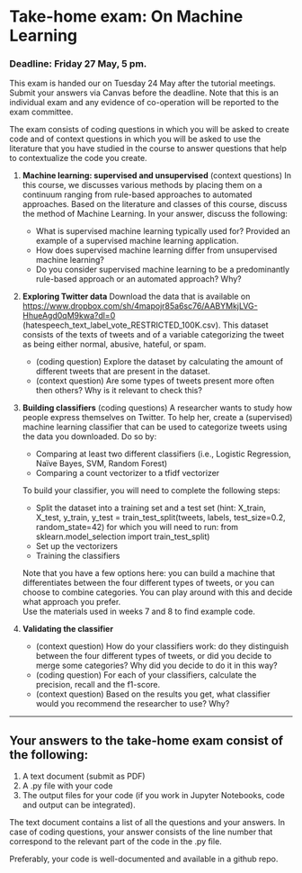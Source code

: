 # Take-home exam: On Machine Learning
### Deadline: Friday 27 May, 5 pm.

This exam is handed our on Tuesday 24 May after the tutorial meetings. Submit your answers via Canvas before the 
deadline. Note that this is an individual exam and any evidence of co-operation will be reported to the exam committee. 

The exam consists of coding questions in which you will be asked to create code and of context questions in which you 
will be asked to use the literature that you have studied in the course to answer questions that help to contextualize 
the code you create.

  1.  **Machine learning: supervised and unsupervised**
      (context questions) In this course, we discusses various methods by placing them on a continuum ranging from rule-based approaches to automated approaches. Based on the literature and classes of this course, discuss the method of Machine Learning. In your answer, discuss the following:
      - What is supervised machine learning typically used for? Provided an example of a supervised machine learning application.
      - How does supervised machine learning differ from unsupervised machine learning?
      - Do you consider supervised machine learning to be a predominantly rule-based approach or an automated approach? Why?

  2.  **Exploring Twitter data**
      Download the data that is available on https://www.dropbox.com/sh/4mapojr85a6sc76/AABYMkjLVG-HhueAgd0qM9kwa?dl=0 (hatespeech_text_label_vote_RESTRICTED_100K.csv). This dataset consists of the texts of tweets and of a variable categorizing the tweet as being either normal, abusive, hateful, or spam. 
      - (coding question) Explore the dataset by calculating the amount of different tweets that are present in the dataset. 
      - (context question) Are some types of tweets present more often then others? Why is it relevant to check this?
  
  3.  **Building classifiers**
      (coding questions) A researcher wants to study how people express themselves on Twitter. To help her, create a (supervised) machine learning classifier that can be used to categorize tweets using the data you downloaded. Do so by:
      - Comparing at least two different classifiers (i.e., Logistic Regression, Naïve Bayes, SVM, Random Forest) 
      - Comparing a count vectorizer to a tfidf vectorizer
      
      To build your classifier, you will need to complete the following steps:
      - Split the dataset into a training set and a test set (hint: X_train, X_test, y_train, y_test = train_test_split(tweets, labels, test_size=0.2, random_state=42) for which you will need to run: from sklearn.model_selection import train_test_split)
      - Set up the vectorizers
      - Training the classifiers
    
      Note that you have a few options here: you can build a machine that differentiates between the four different types of tweets, or you can choose to combine categories. You can play around with this and decide what approach you prefer.  
      Use the materials used in weeks 7 and 8 to find example code. 
      
                                               
  4.  **Validating the classifier**
      - (context question) How do your classifiers work: do they distinguish between the four different types of tweets, or did you decide to merge some categories? Why did you decide to do it in this way? 
      - (coding question) For each of your classifiers, calculate the precision, recall and the f1-score.
      - (context question) Based on the results you get, what classifier would you recommend the researcher to use? Why?
    

---

## Your answers to the take-home exam consist of the following:

  1. A text document (submit as PDF) 
  2. A .py file with your code 
  3. The output files for your code (if you work in Jupyter Notebooks, code and output can be integrated). 

The text document contains a list of all the questions and your answers. In case of coding questions, your answer consists of the line number that correspond to the relevant part of the code in the .py file.

Preferably, your code is well-documented and available in a github repo.


